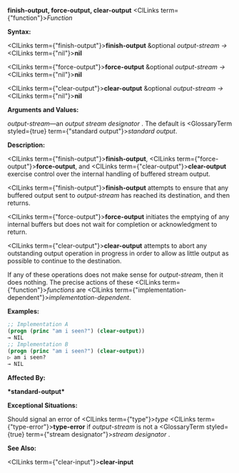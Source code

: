 **finish-output, force-output, clear-output** <ClLinks  term={"function"}><i>Function</i></ClLinks> 



**Syntax:** 



<ClLinks  term={"finish-output"}><b>finish-output</b></ClLinks> &amp;optional *output-stream →* <ClLinks  term={"nil"}><b>nil</b></ClLinks> 



<ClLinks  term={"force-output"}><b>force-output</b></ClLinks> &amp;optional *output-stream →* <ClLinks  term={"nil"}><b>nil</b></ClLinks> 



<ClLinks  term={"clear-output"}><b>clear-output</b></ClLinks> &amp;optional *output-stream →* <ClLinks  term={"nil"}><b>nil</b></ClLinks> 



**Arguments and Values:** 



*output-stream*—an *output stream designator* . The default is <GlossaryTerm styled={true} term={"standard output"}><i>standard output</i></GlossaryTerm>. 



**Description:** 



<ClLinks  term={"finish-output"}><b>finish-output</b></ClLinks>, <ClLinks  term={"force-output"}><b>force-output</b></ClLinks>, and <ClLinks  term={"clear-output"}><b>clear-output</b></ClLinks> exercise control over the internal handling of buffered stream output. 



<ClLinks  term={"finish-output"}><b>finish-output</b></ClLinks> attempts to ensure that any buffered output sent to *output-stream* has reached its destination, and then returns. 



<ClLinks  term={"force-output"}><b>force-output</b></ClLinks> initiates the emptying of any internal buffers but does not wait for completion or acknowledgment to return. 



<ClLinks  term={"clear-output"}><b>clear-output</b></ClLinks> attempts to abort any outstanding output operation in progress in order to allow as little output as possible to continue to the destination. 



If any of these operations does not make sense for *output-stream*, then it does nothing. The precise actions of these <ClLinks  term={"function"}><i>functions</i></ClLinks> are <ClLinks  term={"implementation-dependent"}><i>implementation-dependent</i></ClLinks>. 







 



 



**Examples:**
```lisp
;; Implementation A 
(progn (princ "am i seen?") (clear-output)) 
→ NIL 
;; Implementation B 
(progn (princ "am i seen?") (clear-output)) 
▷ am i seen? 
→ NIL 
```
**Affected By:** 



**\*standard-output\*** 



**Exceptional Situations:** 



Should signal an error of <ClLinks  term={"type"}><i>type</i></ClLinks> <ClLinks  term={"type-error"}><b>type-error</b></ClLinks> if *output-stream* is not a <GlossaryTerm styled={true} term={"stream designator"}><i>stream designator</i></GlossaryTerm> . 



**See Also:** 



<ClLinks  term={"clear-input"}><b>clear-input</b></ClLinks> 



